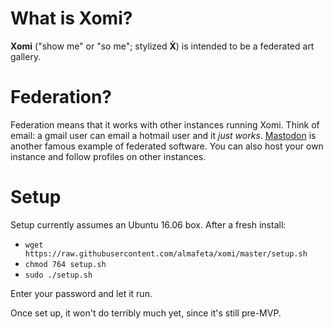 # What is Xomi?

**Xomi** ("show me" or "so me"; stylized **Ẋ**) is intended to be a federated art gallery.

# Federation?

Federation means that it works with other instances running Xomi.  Think of email:  a gmail user can email a hotmail user and it *just works*.  [Mastodon](https://mastodon.social) is another famous example of federated software.  You can also host your own instance and follow profiles on other instances.

# Setup

Setup currently assumes an Ubuntu 16.06 box.  After a fresh install:

- `wget https://raw.githubusercontent.com/almafeta/xomi/master/setup.sh`
- `chmod 764 setup.sh`
- `sudo ./setup.sh`

Enter your password and let it run.

Once set up, it won't do terribly much yet, since it's still pre-MVP.
